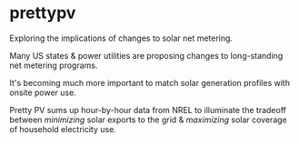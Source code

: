 # prettypv
Exploring the implications of changes to solar net metering.

Many US states & power utilities are proposing changes to long-standing net metering programs. 

It's becoming much more important to match solar generation profiles with onsite power use. 

Pretty PV sums up hour-by-hour data from NREL to illuminate the tradeoff between *minimizing* solar exports to the grid & *maximizing* solar coverage of household electricity use.
